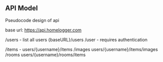 ## API Model

Pseudocode design of api

base url: https://api.homelogger.com

/users - list all users
{baseURL}/users
/user - requires authentication

/items -
users/{username}/items
/images
users/{username}/items/images
/rooms
users/{username}/rooms/items
